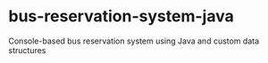 # bus-reservation-system-java
Console-based bus reservation system using Java and custom data structures
